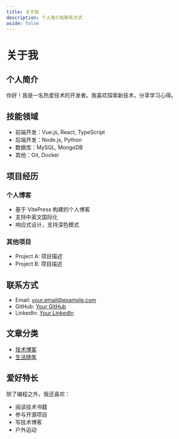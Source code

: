 ```yaml
---
title: 关于我
description: 个人简介和联系方式
aside: false
---
```


# 关于我

## 个人简介

你好！我是一名热爱技术的开发者。我喜欢探索新技术，分享学习心得。

## 技能领域

- 前端开发：Vue.js, React, TypeScript
- 后端开发：Node.js, Python
- 数据库：MySQL, MongoDB
- 其他：Git, Docker

## 项目经历

### 个人博客
- 基于 VitePress 构建的个人博客
- 支持中英文国际化
- 响应式设计，支持深色模式

### 其他项目
- Project A: 项目描述
- Project B: 项目描述

## 联系方式

- Email: your.email@example.com
- GitHub: [Your GitHub](https://github.com/yourusername)
- LinkedIn: [Your LinkedIn](https://linkedin.com/in/yourusername)

## 文章分类

- [技术博客](./posts/index.md)
- [生活随笔](./posts/life/index.md)

## 爱好特长

除了编程之外，我还喜欢：
- 阅读技术书籍
- 参与开源项目
- 写技术博客
- 户外运动
